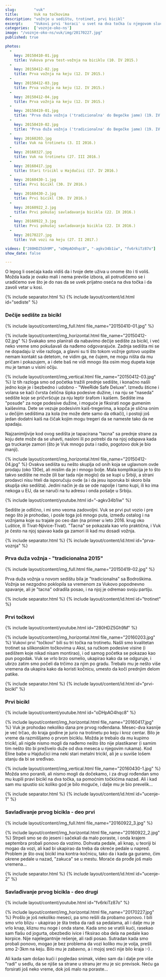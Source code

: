 ```yaml
---
slug:        "vuk"
title:       Vuk na točkovima
description: "vožnje u sedištu, trotinet, prvi bicikl"
excerpt:     "Vukovi prvi 'koraci' u svet na dva točka (u njegovom slučaju i po koji točak pride). Kako smo odabrali dečije sedište, Vukov prvi bicikl, trotinet..."
categories:  ['voznje-oko-ns']
image: "/voznje-oko-ns/vuk/img/20170227.jpg"
published: true

photos:
  -
    key: 20150410-01.jpg
    title: Vukova prva test-vožnja na biciklu (10. IV 2015.)
  -
    key: 20150412-02.jpg
    title: Prva vožnja na keju (12. IV 2015.)
  -
    key: 20150412-03.jpg
    title: Prva vožnja na keju (12. IV 2015.)
  -
    key: 20150412-04.jpg
    title: Prva vožnja na keju (12. IV 2015.)
  -
    key: 20150419-01.jpg
    title: "Prva duža vožnja ('tradicionalna' do Begečke jame) (19. IV 2015.)"
  -
    key: 20150419-02.jpg
    title: "Prva duža vožnja ('tradicionalna' do Begečke jame) (19. IV 2015.)"
  -
    key: 20160203.jpg
    title: Vuk na trotinetu (3. II 2016.)
  -
    key: 20160327.jpg
    title: Vuk na trotinetu (27. III 2016.)
  -
    key: 20160417.jpg
    title: Stari tricikl u Hajdučici (17. IV 2016.)
  -
    key: 20160430-1.jpg
    title: Prvi bicikl (30. IV 2016.)
  -
    key: 20160430-2.jpg
    title: Prvi bicikl (30. IV 2016.)
  -
    key: 20160922_2.jpg
    title: Prvi pokušaj savladavanja bicikla (22. IX 2016.)
  -
    key: 20160922_3.jpg
    title: Prvi pokušaj savladavanja bicikla (22. IX 2016.)
  -
    key: 20170227.jpg
    title: Vuk vozi na keju (27. II 2017.)

videos: ["280HDZ5Gh9M", "oDHpAO4hqc8", "-agkv34b1iw", "fv6rkiTz87o"]
show_date: false

---
```


O lepog li osećaja kada vidiš da i tvoje dete uživa u onome što i ti voliš. Možda kada je ovako mali i nema previše izbora,
ali potrudićemo se i uradićemo sve što je do nas da se uvek prijatno oseća na dva točka i da zavoli vetar u kosi.
  

{% include separator.html %}
{% include layout/content/id.html id="sediste" %}
### Dečije sedište za bicikl

{% include layout/content/img_full.html file_name="20150410-01.jpg" %}

{% include layout/content/img_horizontal.html file_name="20150412-02.jpg" %}
Svakako smo planirali da nabavimo dečije sedište za bicikl, i već neko vreme smo pokušavali da nađemo odgovarajuće. Zadnja
sedišta mi se ne dopadaju iz više razloga, a glavni su ti što tokom vožnje gotovo uopšte nemam kontakt sa detetom, ne 
vidim ga, ne čujem, ne mogu ništa da mu pričam i pokazujem, a i dete baš ne vidi mnogo šta osim mog dupeta koje mu je taman
u visini očiju.

{% include layout/content/img_vertical.html file_name="20150412-03.jpg" %}
Iz tih razloga smo od početka tražili prednje sedište, i konačno našli jedno koje je i bezbedno i udobno - "WeeRide Safe Deluxe".
Između šticne i volana se kači čvrsta čelična šipka podesive dužine, i na nju se "naseda" sedište koje se pričvršćuje za nju
leptir šrafom i kaišem. Sedište ima "posude" za noge podesive dužine, i moguće je fiksirati noge gumenim kaiševima. Dete se
vezuje podesivim kaiš-tregerima, a kopča je slična onim u dečijim sedištima za kola (ne može dete samo da otkači), i 
postoji još jedan dodatni kaiš na čičak kojim mogu tregeri da se nameste tako da ne spadaju.

Najzanimljivije kod ovog sedišta je tapacirana "tacna" sa prednje strane za koju dete može da se uhavti, nasloni ili po potrebi
da na njoj odspava kada ga truckanje zamori (što je Vuk mnogo puta i radio, pogotovo dok je bio manji).

{% include layout/content/img_horizontal.html file_name="20150412-04.jpg" %}
Ovakva sedišta su nešto skuplja od onih koja se uglavnom ovde prodaju (oko 130e), ali mislim da je i mnogo bolje. Mala 
komplikacija je to što takvo sedište ne može (ili bar tada nije moglo) da se kupi u Srbiji, a strani prodavci nisu 
hteli da isporučuju ovde (a i da jesu isporuka bi skoro bila skuplja oko sedišta). Jedini način je da se ode napolje i tamo
kupi, ili ko ima nekoga u EU, da se naruči na tu adresu i onda pošalje u Srbiju.

{% include layout/content/youtube.html id="-agkv34b1iw" %}

Sedište je odlično, i mi smo veoma zadovoljni. Vuk se prvi put vozio i pre nego što je prohodao, i posle toga još mnogo
puta, između ostalog i na vožnjama koje su trajale po ceo dan (na primer u leto 2016. krug oko Luštice, ili Tivat-Njivice-Tivat).
"Tacna" se pokazala kao vrlo praktična, i Vuk je često na njoj spavao kada ga zamori ili kad mu dosadi vožnja.


{% include separator.html %}
{% include layout/content/id.html id="prva-voznja" %}
### Prva duža vožnja - "tradicionalna 2015"

{% include layout/content/img_full.html file_name="20150419-02.jpg" %}

Prva duža vožnja u novom sedištu bila je "tradicionalna" sa Bodroškima. Vožnja se nezgodno poklopila sa vremenom za
Vukovo popodnevno spavanje, ali je "tacna" odradila posao, i na njoj je odremao svoju partiju.


{% include separator.html %}
{% include layout/content/id.html id="trotinet" %}
### Prvi točkovi  
  
{% include layout/content/youtube.html id="280HDZ5Gh9M" %}

{% include layout/content/img_horizontal.html file_name="20160203.jpg" %}
Vukovi prvi "točkovi" bili su tri točka na trotinetu. Našli smo kvalitetan trotinet sa silikonskim točkovima u Aksi, sa
ručkom podesive visine (i sedištem koje nikad nisam montirao), i od samog početka se pokazao kao pun pogodak. Vuk se vrlo
brzo osmelio, ukapirao kako da se odguruje, i ubrzo zatim smo počeli da trčimo za njim po gradu. Trebalo mu je nešto više
vremena da ukapira kako da koristi kočnicu, umesto da koči prednjim delom patike.


{% include separator.html %}
{% include layout/content/id.html id="prvi-bicikl" %}
### Prvi bicikl  
  
{% include layout/content/youtube.html id="oDHpAO4hqc8" %}

{% include layout/content/img_horizontal.html file_name="20160417.jpg" %}
Vuk je prohodao nekoliko dana pre prvog rođendana. Mesec-dva kasnije je već trčao, do kraja godine je jurio na trotinetu 
po keju i kroz centar. Bilo je vreme da razmišljamo o prvom biciklu. Možda je trebalo da mu kupimo tricikl, ali nigde nismo
mogli da nađemo nešto što nije plastikaner (i samim tim nešto što bi preživelo duže od dva meseca u njegovim rukama). Kod
Eline babe u Hajdučici ima neki stari metalni tricikl, ali je u suviše lošem stanju da bi se sređivao. 

{% include layout/content/img_vertical.html file_name="20160430-1.jpg" %}
Možda smo poranili, ali nismo mogli da dočekamo, i za drugi rođendan smo mu kupili pravi bicikl na dva točka, sa pomoćnim
točkićima nazad. Ali i kad sam mu spustio sic koliko god je bilo moguće, i dalje mu je bio prevelik...


{% include separator.html %}
{% include layout/content/id.html id="ucenje-1" %}
### Savlađivanje prvog bicikla - deo prvi

{% include layout/content/img_full.html file_name="20160922_3.jpg" %}

{% include layout/content/img_horizontal.html file_name="20160922_2.jpg" %}
Strpeli smo se do jeseni i sačekali da malo poraste, i onda krajem septembra probali ponovo da vozimo. Dohvata pedale,
ali knap, u teoriji bi mogao da vozi, ali kad bi ukapirao da treba da okreće pedale u napred. Problem je što ovaj bicikl
ima kontra-kočnicu, tako da i kada ga guramo, čim okrene pedale u nazad, "zakuca" se u mestu. Moraće da prođe još malo 
vremena...


{% include separator.html %}
{% include layout/content/id.html id="ucenje-2" %}
### Savlađivanje prvog bicikla - deo drugi  
  
{% include layout/content/youtube.html id="fv6rkiTz87o" %}

{% include layout/content/img_horizontal.html file_name="20170227.jpg" %}
Prošlo je još nekoliko meseci, pa smo rešili da probamo ponovo. I bili smo vrlo blizu - ukapirao je šta treba da radi sa
pedalama, ali i dalje mu je vrlo knap, kliznu mu noge i onda stane. Kada smo se vratili kući, rasekao sam flašu od jogurta,
obezbedio ivice i fiksirao oba dela na pedale kao korpice. Nije najelegantnije rešenje, ali radi posao. Sutradan kada smo
probali ponovo, mogao je bez problema da vozi koliko mu je volja, prešli smo 2-3km na keju. Bilo mu je zabavno, a i mojoj
sreći nije bilo kraja :-) .

Ali kada sam došao kući i pogledao snimak, video sam da i dalje pre više "radi" u sedlu, da se njiše sa strane u stranu jer
mu je sic previsok. Neću ga forsirati još neko vreme, dok još malo na poraste...
